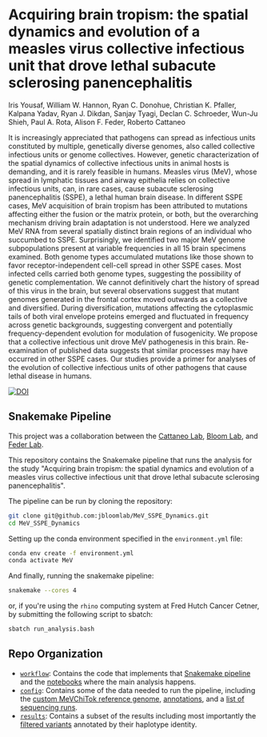 # Acquiring brain tropism: the spatial dynamics and evolution of a measles virus collective infectious unit that drove lethal subacute sclerosing panencephalitis 

Iris Yousaf, William W. Hannon, Ryan C. Donohue, Christian K. Pfaller, Kalpana Yadav, Ryan J. Dikdan, Sanjay Tyagi, Declan C. Schroeder, Wun-Ju Shieh, Paul A. Rota, Alison F. Feder, Roberto Cattaneo

It is increasingly appreciated that pathogens can spread as infectious units constituted by multiple, genetically diverse genomes, also called collective infectious units or genome collectives. However, genetic characterization of the spatial dynamics of collective infectious units in animal hosts is demanding, and it is rarely feasible in humans. Measles virus (MeV), whose spread in lymphatic tissues and airway epithelia relies on collective infectious units, can, in rare cases, cause subacute sclerosing panencephalitis (SSPE), a lethal human brain disease. In different SSPE cases, MeV acquisition of brain tropism has been attributed to mutations affecting either the fusion or the matrix protein, or both, but the overarching mechanism driving brain adaptation is not understood. Here we analyzed MeV RNA from several spatially distinct brain regions of an individual who succumbed to SSPE. Surprisingly, we identified two major MeV genome subpopulations present at variable frequencies in all 15 brain specimens examined. Both genome types accumulated mutations like those shown to favor receptor-independent cell-cell spread in other SSPE cases. Most infected cells carried both genome types, suggesting the possibility of genetic complementation. We cannot definitively chart the history of spread of this virus in the brain, but several observations suggest that mutant genomes generated in the frontal cortex moved outwards as a collective and diversified. During diversification, mutations affecting the cytoplasmic tails of both viral envelope proteins emerged and fluctuated in frequency across genetic backgrounds, suggesting convergent and potentially frequency-dependent evolution for modulation of fusogenicity. We propose that a collective infectious unit drove MeV pathogenesis in this brain. Re-examination of published data suggests that similar processes may have occurred in other SSPE cases. Our studies provide a primer for analyses of the evolution of collective infectious units of other pathogens that cause lethal disease in humans. 

[![DOI](https://zenodo.org/badge/DOI/10.5281/zenodo.8412085.svg)](https://doi.org/10.5281/zenodo.8412085)

## Snakemake Pipeline

This project was a collaboration between the [Cattaneo Lab](https://www.mayo.edu/research/faculty/cattaneo-roberto-ph-d/bio-00027692), [Bloom Lab](https://research.fredhutch.org/bloom/en.html), and [Feder Lab](https://federlab.github.io/).

This repository contains the Snakemake pipeline that runs the analysis for the study "Acquiring brain tropism: the spatial dynamics and evolution of a measles virus collective infectious unit that drove lethal subacute sclerosing panencephalitis". 

The pipeline can be run by cloning the repository: 

```bash
git clone git@github.com:jbloomlab/MeV_SSPE_Dynamics.git
cd MeV_SSPE_Dynamics
```

Setting up the conda environment specified in the `environment.yml` file: 

```bash
conda env create -f environment.yml
conda activate MeV
```

And finally, running the snakemake pipeline: 

```bash
snakemake --cores 4
```

or, if you're using the `rhino` computing system at Fred Hutch Cancer Cetner, by submitting the following script to sbatch: 

```bash
sbatch run_analysis.bash
```

## Repo Organization

- [`workflow`](workflow/): Contains the code that implements that [Snakemake pipeline](workflow/Snakefile) and the [notebooks](workflow/notebooks/) where the main analysis happens.
- [`config`](config/): Contains some of the data needed to run the pipeline, including the [custom MeVChiTok reference genome](config/ref/MeVChiTok.fa), [annotations](config/annotations.csv), and a [list of sequencing runs](config/samples.csv).
- [`results`](results/): Contains a subset of the results including most importantly the [filtered variants](results/variants/validated_variants.csv) annotated by their haplotype identity.


